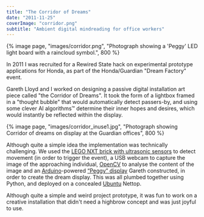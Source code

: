 ```yaml
---
title: "The Corridor of Dreams"
date: "2011-11-25"
coverImage: "corridor.png"
subtitle: "Ambient digital mindreading for office workers"
---
```


{% image page, "images/corridor.png", "Photograph showing a 'Peggy' LED light board with a raincloud symbol.", 800 %}

In 2011 I was recruited for a Rewired State hack on experimental prototype applications for Honda, as part of the Honda/Guardian "Dream Factory" event.

Gareth Lloyd and I worked on designing a passive digital installation art piece called "the Corridor of Dreams". It took the form of a lightbox framed in a "thought bubble" that would automatically detect passers-by, and using some clever AI algorithms™ determine their inner hopes and desires, which would instantly be reflected within the display.

{% image page, "images/corridor_inuse1.jpg", "Photograph showing Corridor of dreams on display at the Guardian offices", 800 %}

Although quite a simple idea the implementation was technically challenging. We used the [LEGO NXT brick with ultrasonic sensors](http://mindstorms.lego.com/en-us/Default.aspx) to detect movement (in order to trigger the event), a USB webcam to capture the image of the approaching individual, [OpenCV](http://opencv.willowgarage.com/wiki/) to analyse the content of the image and an [Arduino](http://www.arduino.cc/)\-powered [“Peggy” display](http://evilmadscience.com/productsmenu/tinykitlist/75) Gareth constructed, in order to create the dream display. This was all plumbed together using Python, and deployed on a concealed [Ubuntu](http://www.ubuntu.com/) Nettop.

Although quite a simple and weird project prototype, it was fun to work on a creative installation that didn't need a highbrow concept and was just joyful to use.
